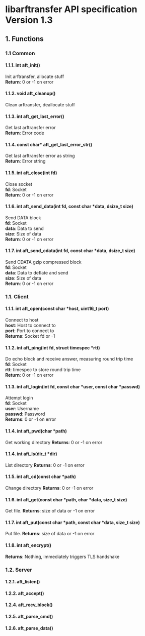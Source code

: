# libarftransfer API specification Version 1.3
## 1. Functions
### 1.1 Common
#### 1.1.1. int aft_init()
Init arftransfer, allocate stuff  
**Return**: 0 or -1 on error  
#### 1.1.2. void aft_cleanup()
Clean arftransfer, deallocate stuff  
#### 1.1.3. int aft_get_last_error()
Get last arftransfer error  
**Return**: Error code  
#### 1.1.4. const char* aft_get_last_error_str()
Get last arftransfer error as string  
**Return**: Error string  
#### 1.1.5. int aft_close(int fd)
Close socket  
**fd**: Socket  
**Return**: 0 or -1 on error  
#### 1.1.6. int aft_send_data(int fd, const char *data, dsize_t size)
Send DATA block  
**fd**: Socket  
**data**: Data to send  
**size**: Size of data  
**Return**: 0 or -1 on error  
#### 1.1.7. int aft_send_cdata(int fd, const char *data, dsize_t size)
Send CDATA gzip compressed block  
**fd**: Socket  
**data**: Data to deflate and send  
**size**: Size of data  
**Return**: 0 or -1 on error  
### 1.1. Client
#### 1.1.1. int aft_open(const char *host, uint16_t port)
Connect to host  
**host**: Host to connect to  
**port**: Port to connect to  
**Returns**: Socket fd or -1  
#### 1.1.2. int aft_ping(int fd, struct timespec *rtt)
Do echo block and receive answer, measuring round trip time  
**fd**: Socket  
**rtt**: timespec to store round trip time  
**Return**: 0 or -1 on error  
#### 1.1.3. int aft_login(int fd, const char *user, const char *passwd)
Attempt login  
**fd**: Socket  
**user**: Username  
**passwd**: Password  
**Returns**: 0 or -1 on error  
#### 1.1.4. int aft_pwd(char *path)
Get working directory
**Returns**: 0 or -1 on error
#### 1.1.4. int aft_ls(dir_t *dir)
List directory
**Returns**: 0 or -1 on error
#### 1.1.5. int aft_cd(const char *path)
Change directory
**Returns**: 0 or -1 on error
#### 1.1.6. int aft_get(const char *path, char *data, size_t size)
Get file.
**Returns**: size of data or -1 on error
#### 1.1.7. int aft_put(const char *path, const char *data, size_t size)
Put file.
**Returns**: size of data or -1 on error
#### 1.1.8. int aft_encrypt()
**Returns**: Nothing, immediately triggers TLS handshake
### 1.2. Server
#### 1.2.1. aft_listen()
#### 1.2.2. aft_accept()
#### 1.2.4. aft_recv_block()
#### 1.2.5. aft_parse_cmd()
#### 1.2.6. aft_parse_data()

